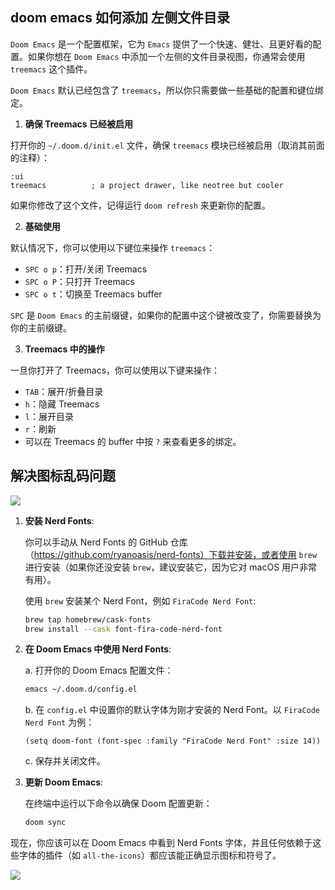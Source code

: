 ## doom emacs 如何添加 左侧文件目录



`Doom Emacs` 是一个配置框架，它为 `Emacs` 提供了一个快速、健壮、且更好看的配置。如果你想在 `Doom Emacs` 中添加一个左侧的文件目录视图，你通常会使用 `treemacs` 这个插件。

`Doom Emacs` 默认已经包含了 `treemacs`，所以你只需要做一些基础的配置和键位绑定。

1. **确保 Treemacs 已经被启用**

打开你的 `~/.doom.d/init.el` 文件，确保 `treemacs` 模块已经被启用（取消其前面的注释）：

```elisp
:ui
treemacs          ; a project drawer, like neotree but cooler
```

如果你修改了这个文件，记得运行 `doom refresh` 来更新你的配置。

2. **基础使用**

默认情况下，你可以使用以下键位来操作 `treemacs`：

- `SPC o p`：打开/关闭 Treemacs
- `SPC o P`：只打开 Treemacs
- `SPC o t`：切换至 Treemacs buffer

`SPC` 是 `Doom Emacs` 的主前缀键，如果你的配置中这个键被改变了，你需要替换为你的主前缀键。

3. **Treemacs 中的操作**

一旦你打开了 Treemacs，你可以使用以下键来操作：

- `TAB`：展开/折叠目录
- `h`：隐藏 Treemacs
- `l`：展开目录
- `r`：刷新
- 可以在 Treemacs 的 buffer 中按 `?` 来查看更多的绑定。





## 解决图标乱码问题

![](https://s2.loli.net/2023/10/27/zdBeYlGfKvb1IiN.png)

1. **安装 Nerd Fonts**:

   你可以手动从 Nerd Fonts 的 GitHub 仓库（https://github.com/ryanoasis/nerd-fonts）下载并安装，或者使用 `brew` 进行安装（如果你还没安装 `brew`，建议安装它，因为它对 macOS 用户非常有用）。

   使用 `brew` 安装某个 Nerd Font，例如 `FiraCode Nerd Font`:
   ```bash
   brew tap homebrew/cask-fonts
   brew install --cask font-fira-code-nerd-font
   ```

2. **在 Doom Emacs 中使用 Nerd Fonts**:

   a. 打开你的 Doom Emacs 配置文件：
   ```bash
   emacs ~/.doom.d/config.el
   ```

   b. 在 `config.el` 中设置你的默认字体为刚才安装的 Nerd Font。以 `FiraCode Nerd Font` 为例：
   ```elisp
   (setq doom-font (font-spec :family "FiraCode Nerd Font" :size 14))
   ```

   c. 保存并关闭文件。

3. **更新 Doom Emacs**:

   在终端中运行以下命令以确保 Doom 配置更新：
   ```bash
   doom sync
   ```

现在，你应该可以在 Doom Emacs 中看到 Nerd Fonts 字体，并且任何依赖于这些字体的插件（如 `all-the-icons`）都应该能正确显示图标和符号了。

![](https://s2.loli.net/2023/10/27/wGyPc59o3HpFVXt.png)
